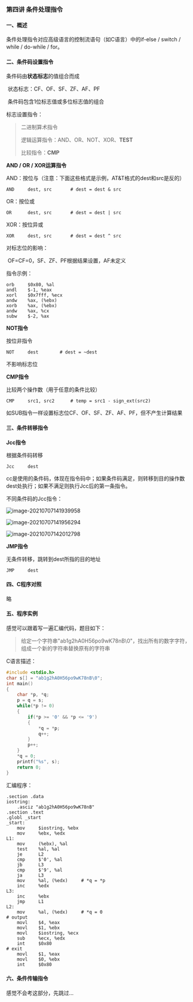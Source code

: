### 第四讲 条件处理指令

#### 一、概述

条件处理指令对应高级语言的控制流语句（如C语言）中的if-else / switch / while / do-while / for。

#### 二、条件码设置指令

条件码由**状态标志**的值组合而成

​		状态标志：CF、OF、SF、ZF、AF、PF

​		条件码包含1位标志值或多位标志值的组合

标志设置指令：

> 二进制算术指令
>
> 逻辑运算指令：AND、OR、NOT、XOR、**TEST**
>
> 比较指令：**CMP** 

**AND / OR / XOR运算指令**

AND：按位与（注意：下面这些格式是示例，AT&T格式的dest和src是反的）

```assembly
AND 	dest, src		# dest = dest & src
```

OR：按位或

```assembly
OR 		dest, src		# dest = dest | src
```

XOR：按位异或

```assembly
XOR		dest, src		# dest = dest ^ src
```

对标志位的影响：

​		OF=CF=0，SF、ZF、PF根据结果设置，AF未定义

指令示例：

```assembly
orb		$0x80, %al
andl	$-1, %eax
xorl	$0x7fff, %ecx
andw	%ax, (%ebx)
xorb	%ax, (%ebx)
andw	%ax, %cx
subw	$-2, %ax
```

**NOT指令**

按位非指令

```assembly
NOT		dest		# dest = ~dest
```

不影响标志位

**CMP指令**

比较两个操作数（用于任意的条件比较）

```assembly
CMP		src1, src2		# temp = src1 - sign_ext(src2)
```

如SUB指令一样设置标志位CF、OF、SF、ZF、AF、PF，但不产生计算结果

#### 三、条件转移指令

**Jcc指令**

根据条件码转移

```assembly
Jcc		dest
```

cc是使用的条件码，体现在指令码中；如果条件码满足，则转移到目的操作数dest处执行；如果不满足则执行Jcc后的第一条指令。

不同条件码的Jcc指令：

![image-20210707141939958](C:\Users\zhang\AppData\Roaming\Typora\typora-user-images\image-20210707141939958.png)

![image-20210707141956294](C:\Users\zhang\AppData\Roaming\Typora\typora-user-images\image-20210707141956294.png)

![image-20210707142012798](C:\Users\zhang\AppData\Roaming\Typora\typora-user-images\image-20210707142012798.png)

**JMP指令**

无条件转移，跳转到dest所指的目的地址

```assembly
JMP		dest
```

#### 四、C程序对照

略

#### 五、程序实例

感觉可以跟着写一遍汇编代码，题目如下：

> 给定一个字符串"ab1g2hA0H56po9wK78nB\0"，找出所有的数字字符，组成一个新的字符串替换原有的字符串

C语言描述：

```c
#include <stdio.h>
char s[] = "ab1g2hA0H56po9wK78nB\0";
int main()
{
    char *p, *q;
    p = q = s;
    while(*p != 0)
    {
        if(*p >= '0' && *p <= '9')
        {
            *q = *p;
            q++;
        }
        p++;
    }
    *q = 0;
    printf("%s", s);
    return 0;
}
```

汇编程序：

```assembly
.section .data
iostring:
	.asciz "ab1g2hA0H56po9wK78nB"
.section .text
.globl _start
_start:
	mov		$iostring, %ebx
	mov		%ebx, %edx
L1:
	mov		(%ebx), %al
	test	%al, %al
	je		L2
	cmp		$'0', %al
	jb		L3
	cmp		$'9', %al
	ja		L3
	mov		%al, (%edx)		# *q = *p
	inc		%edx
L3:
	inc		%ebx
	jmp		L1
L2:
	mov		%al, (%edx)		# *q = 0
# output
	movl	$4, %eax
	movl	$1, %ebx
	movl	$iostring, %ecx
	sub		%ecx, %edx
	int		$0x80
# exit
	movl	$1, %eax
	movl	$0, %ebx
	int 	$0x80
```

#### 六、条件传输指令

感觉不会考这部分，先跳过...